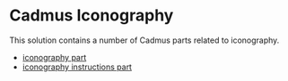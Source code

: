 # Cadmus Iconography

This solution contains a number of Cadmus parts related to iconography.

- [iconography part](docs/ico-iconography.md)
- [iconography instructions part](docs/ico-instructions.md)
